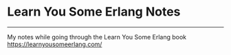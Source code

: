 # Learn You Some Erlang Notes
------------------------------

My notes while going through the Learn You Some Erlang book  https://learnyousomeerlang.com/
